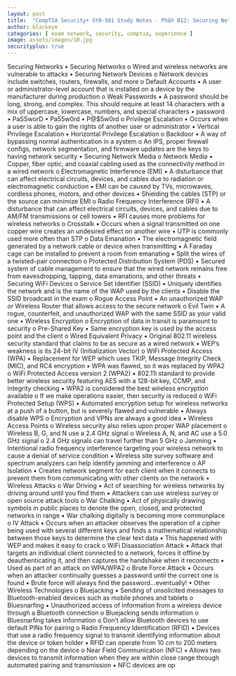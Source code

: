 ```yaml
---
layout: post
title:  "CompTIA Security+ SY0-501 Study Notes - Phần B12: Securing Networks"
author: blackeye
categories: [ exam network, security, comptia, experience ]
image: assets/images/10.jpg
securityplus: true
---
```


Securing Networks
• Securing Networks
o Wired and wireless networks are vulnerable to attacks
• Securing Network Devices
o Network devices include switches, routers, firewalls, and more
o Default Accounts
▪ A user or administrator-level account that is installed on a device by the
manufacturer during production
o Weak Passwords
▪ A password should be long, strong, and complex. This should require at
least 14 characters with a mix of uppercase, lowercase, numbers, and
special characters
• password
• PaSSworD
• Pa55w0rd
• P@$5w0rd
o Privilege Escalation
▪ Occurs when a user is able to gain the rights of another user or
administrator
▪ Vertical Privilege Escalation
▪ Horizontal Privilege Escalation
o Backdoor
▪ A way of bypassing normal authentication in a system
o An IPS, proper firewall configs, network segmentation, and firmware updates
are the keys to having network security
• Securing Network Media
o Network Media
▪ Copper, fiber optic, and coaxial cabling used as the connectivity method
in a wired network
o Electromagnetic Interference (EMI)
▪ A disturbance that can affect electrical circuits, devices, and cables due to
radiation or electromagnetic conduction
▪ EMI can be caused by TVs, microwaves, cordless phones, motors, and
other devices
▪ Shielding the cables (STP) or the source can minimize EMI
o Radio Frequency Interference (RFI)
▪ A disturbance that can affect electrical circuits, devices, and cables due to
AM/FM transmissions or cell towers
▪ RFI causes more problems for wireless networks
o Crosstalk
▪ Occurs when a signal transmitted on one copper wire creates an
undesired effect on another wire
▪ UTP is commonly used more often than STP
o Data Emanation
▪ The electromagnetic field generated by a network cable or device when
transmitting
▪ A Faraday cage can be installed to prevent a room from emanating
▪ Split the wires of a twisted-pair connection
o Protected Distribution System (PDS)
▪ Secured system of cable management to ensure that the wired network
remains free from eavesdropping, tapping, data emanations, and other
threats
• Securing WiFi Devices
o Service Set Identifier (SSID)
▪ Uniquely identifies the network and is the name of the WAP used by the
clients
▪ Disable the SSID broadcast in the exam
o Rogue Access Point
▪ An unauthorized WAP or Wireless Router that allows access to the secure
network
o Evil Twin
▪ A rogue, counterfeit, and unauthorized WAP with the same SSID as your
valid one
• Wireless Encryption
o Encryption of data in transit is paramount to security
o Pre-Shared Key
▪ Same encryption key is used by the access point and the client
o Wired Equivalent Privacy
▪ Original 802.11 wireless security standard that claims to be as secure as a
wired network
▪ WEP’s weakness is its 24-bit IV (Initialization Vector)
o WiFi Protected Access (WPA)
▪ Replacement for WEP which uses TKIP, Message Integrity Check (MIC),
and RC4 encryption
▪ WPA was flawed, so it was replaced by WPA2
o WiFi Protected Access version 2 (WPA2)
▪ 802.11i standard to provide better wireless security featuring AES with a
128-bit key, CCMP, and integrity checking
▪ WPA2 is considered the best wireless encryption available
o If we make operations easier, then security is reduced
o WiFi Protected Setup (WPS)
▪ Automated encryption setup for wireless networks at a push of a button,
but is severely flawed and vulnerable
▪ Always disable WPS
o Encryption and VPNs are always a good idea
• Wireless Access Points
o Wireless security also relies upon proper WAP placement
o Wireless B, G, and N use a 2.4 GHz signal
o Wireless A, N, and AC use a 5.0 GHz signal
o 2.4 GHz signals can travel further than 5 GHz
o Jamming
▪ Intentional radio frequency interference targeting your wireless network
to cause a denial of service condition
▪ Wireless site survey software and spectrum analyzers can help identify
jamming and interference
o AP Isolation
▪ Creates network segment for each client when it connects to prevent
them from communicating with other clients on the network
• Wireless Attacks
o War Driving
▪ Act of searching for wireless networks by driving around until you find
them
▪ Attackers can use wireless survey or open source attack tools
o War Chalking
▪ Act of physically drawing symbols in public places to denote the open,
closed, and protected networks in range
▪ War chalking digitally is becoming more commonplace
o IV Attack
▪ Occurs when an attacker observes the operation of a cipher being used
with several different keys and finds a mathematical relationship
between those keys to determine the clear text data
▪ This happened with WEP and makes it easy to crack
o WiFi Disassociation Attack
▪ Attack that targets an individual client connected to a network, forces it
offline by deauthenticating it, and then captures the handshake when it
reconnects
▪ Used as part of an attack on WPA/WPA2
o Brute Force Attack
▪ Occurs when an attacker continually guesses a password until the correct
one is found
▪ Brute force will always find the password…eventually!
• Other Wireless Technologies
o Bluejacking
▪ Sending of unsolicited messages to Bluetooth-enabled devices such as
mobile phones and tablets
o Bluesnarfing
▪ Unauthorized access of information from a wireless device through a
Bluetooth connection
o Bluejacking sends information
o Bluesnarfing takes information
o Don’t allow Bluetooth devices to use default PINs for pairing
o Radio Frequency Identification (RFID)
▪ Devices that use a radio frequency signal to transmit identifying
information about the device or token holder
▪ RFID can operate from 10 cm to 200 meters depending on the device
o Near Field Communication (NFC)
▪ Allows two devices to transmit information when they are within close
range through automated pairing and transmission
▪ NFC devices are op